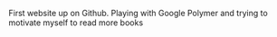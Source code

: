 First website up on Github. Playing with Google Polymer and trying to motivate myself to read more books